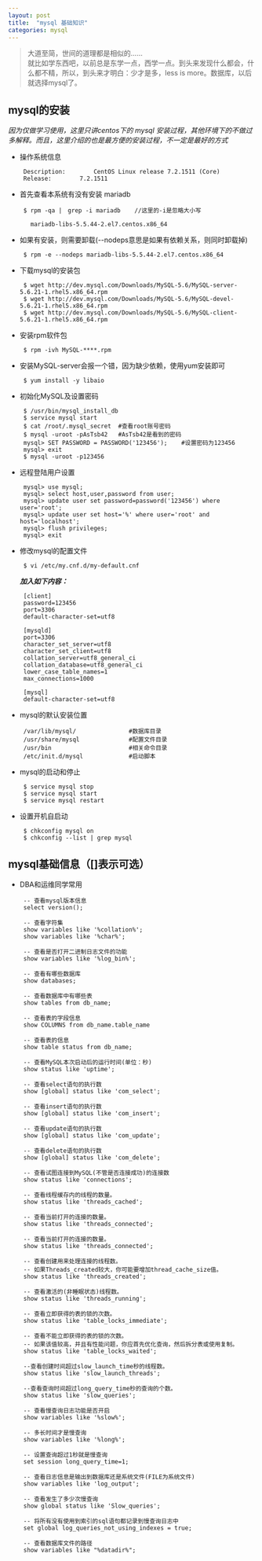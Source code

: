 ```yaml
---
layout: post
title:  "mysql 基础知识"
categories: mysql
---
```


> 大道至简，世间的道理都是相似的......     
  就比如学东西吧，以前总是东学一点，西学一点。到头来发现什么都会，什么都不精，所以，到头来才明白：少才是多，less is more。数据库，以后就选择mysql了。

## mysql的安装

*因为仅做学习使用，这里只讲centos下的 mysql 安装过程，其他环境下的不做过多解释。而且，这里介绍的也是最方便的安装过程，不一定是最好的方式*

 * 操作系统信息

		Description:		CentOS Linux release 7.2.1511 (Core) 
		Release:		7.2.1511

 * 首先查看本系统有没有安装 mariadb
 		
	  	$ rpm -qa |　grep -i mariadb    //这里的-i是忽略大小写

		  mariadb-libs-5.5.44-2.el7.centos.x86_64

 * 如果有安装，则需要卸载(--nodeps意思是如果有依赖关系，则同时卸载掉)
 
		$ rpm -e --nodeps mariadb-libs-5.5.44-2.el7.centos.x86_64 
		  
 
 * 下载mysql的安装包
 
		$ wget http://dev.mysql.com/Downloads/MySQL-5.6/MySQL-server-5.6.21-1.rhel5.x86_64.rpm
		$ wget http://dev.mysql.com/Downloads/MySQL-5.6/MySQL-devel-5.6.21-1.rhel5.x86_64.rpm
		$ wget http://dev.mysql.com/Downloads/MySQL-5.6/MySQL-client-5.6.21-1.rhel5.x86_64.rpm
 
 * 安装rpm软件包
 
		$ rpm -ivh MySQL-****.rpm 	

 * 安装MySQL-server会报一个错，因为缺少依赖，使用yum安装即可
 
		$ yum install -y libaio

 * 初始化MySQL及设置密码
 
		$ /usr/bin/mysql_install_db
		$ service mysql start
		$ cat /root/.mysql_secret  #查看root账号密码
		$ mysql -uroot -pAsTsb42   #AsTsb42是看到的密码
		mysql> SET PASSWORD = PASSWORD('123456');    #设置密码为123456
		mysql> exit
		$ mysql -uroot -p123456

 * 远程登陆用户设置
 
		mysql> use mysql;
		mysql> select host,user,password from user;
		mysql> update user set password=password('123456') where user='root';
		mysql> update user set host='%' where user='root' and host='localhost';
		mysql> flush privileges;
		mysql> exit

 * 修改mysql的配置文件
 		
		$ vi /etc/my.cnf.d/my-default.cnf
	
	***加入如下内容：***

		[client]
		password=123456
		port=3306
		default-character-set=utf8
		
		[mysqld]
		port=3306
		character_set_server=utf8
		character_set_client=utf8
		collation_server=utf8_general_ci
		collation_database=utf8_general_ci
		lower_case_table_names=1
		max_connections=1000
		
		[mysql]
		default-character-set=utf8

 * mysql的默认安装位置

		/var/lib/mysql/               #数据库目录
		/usr/share/mysql              #配置文件目录
		/usr/bin                      #相关命令目录
		/etc/init.d/mysql             #启动脚本

 * mysql的启动和停止

		$ service mysql stop
		$ service mysql start
		$ service mysql restart

 * 设置开机自启动
 
		$ chkconfig mysql on
		$ chkconfig --list | grep mysql


## mysql基础信息（[]表示可选）

 * DBA和运维同学常用

		-- 查看mysql版本信息
		select version(); 
			
		-- 查看字符集
		show variables like '%collation%';
		show variables like '%char%';	
		
		-- 查看是否打开二进制日志文件的功能	
		show variables like '%log_bin%';

		-- 查看有哪些数据库	
		show databases;	

		-- 查看数据库中有哪些表			
		show tables from db_name;		

		-- 查看表的字段信息
		show COLUMNS from db_name.table_name

		-- 查看表的信息	
		show table status from db_name;		
		
		-- 查看MySQL本次启动后的运行时间(单位：秒)
		show status like 'uptime';
		
		-- 查看select语句的执行数
		show [global] status like 'com_select';
		
		-- 查看insert语句的执行数
		show [global] status like 'com_insert';
		
		-- 查看update语句的执行数
		show [global] status like 'com_update';
		
		-- 查看delete语句的执行数
		show [global] status like 'com_delete';
		
		-- 查看试图连接到MySQL(不管是否连接成功)的连接数
		show status like 'connections';
		
		-- 查看线程缓存内的线程的数量。
		show status like 'threads_cached';
		
		-- 查看当前打开的连接的数量。
		show status like 'threads_connected';
		
		-- 查看当前打开的连接的数量。
		show status like 'threads_connected';
		
		-- 查看创建用来处理连接的线程数。
		-- 如果Threads_created较大，你可能要增加thread_cache_size值。
		show status like 'threads_created';
		
		-- 查看激活的(非睡眠状态)线程数。
		show status like 'threads_running';
		
		-- 查看立即获得的表的锁的次数。
		show status like 'table_locks_immediate';
		
		-- 查看不能立即获得的表的锁的次数。
		-- 如果该值较高，并且有性能问题，你应首先优化查询，然后拆分表或使用复制。
		show status like 'table_locks_waited';
		
		--查看创建时间超过slow_launch_time秒的线程数。
		show status like 'slow_launch_threads';
		
		--查看查询时间超过long_query_time秒的查询的个数。
		show status like 'slow_queries';
		
		-- 查看慢查询日志功能是否开启
		show variables like '%slow%';

		-- 多长时间才是慢查询
		show variables like '%long%';

		-- 设置查询超过1秒就是慢查询
		set session long_query_time=1;

		-- 查看日志信息是输出到数据库还是系统文件(FILE为系统文件)
		show variables like 'log_output';

		-- 查看发生了多少次慢查询
		show global status like 'Slow_queries';

		-- 将所有没有使用到索引的sql语句都记录到慢查询日志中
		set global log_queries_not_using_indexes = true;

		-- 查看数据库文件的路径
		show variables like "%datadir%";